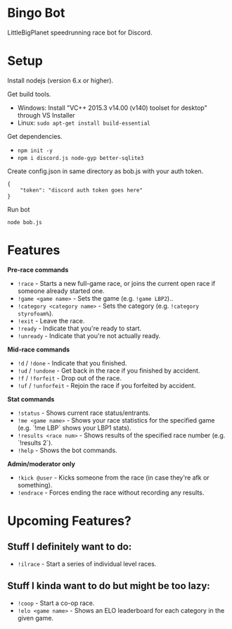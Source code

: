 # Bingo Bot

LittleBigPlanet speedrunning race bot for Discord.

# Setup

Install nodejs (version 6.x or higher).

Get build tools.
* Windows: Install "VC++ 2015.3 v14.00 (v140) toolset for desktop" through VS Installer
* Linux: `sudo apt-get install build-essential`

Get dependencies.

* `npm init -y`
* `npm i discord.js node-gyp better-sqlite3`

Create config.json in same directory as bob.js with your auth token.

```
{
    "token": "discord auth token goes here"
}
```

Run bot

```
node bob.js
```

# Features

**Pre-race commands**

* `!race` - Starts a new full-game race, or joins the current open race if someone already started one.
* `!game <game name>` - Sets the game (e.g. `!game LBP2`)..
* `!category <category name>` - Sets the category (e.g. `!category styrofoam%`).
* `!exit` - Leave the race.
* `!ready` - Indicate that you're ready to start.
* `!unready` - Indicate that you're not actually ready.

**Mid-race commands**
* `!d` / `!done` - Indicate that you finished.
* `!ud` / `!undone` - Get back in the race if you finished by accident.
* `!f` / `!forfeit` - Drop out of the race.
* `!uf` / `!unforfeit` - Rejoin the race if you forfeited by accident.

**Stat commands**
* `!status` - Shows current race status/entrants.
* `!me <game name>` - Shows your race statistics for the specified game (e.g. \`!me LBP\` shows your LBP1 stats).
* `!results <race num>` - Shows results of the specified race number (e.g. \`!results 2\`).
* `!help` - Shows the bot commands.

**Admin/moderator only**
* `!kick @user` - Kicks someone from the race (in case they're afk or something).
* `!endrace` - Forces ending the race without recording any results.

# Upcoming Features?

## Stuff I definitely want to do:
* `!ilrace` - Start a series of individual level races.

## Stuff I kinda want to do but might be too lazy:
* `!coop` - Start a co-op race.
* `!elo <game name>` - Shows an ELO leaderboard for each category in the given game.